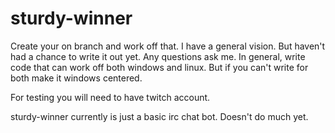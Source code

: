 # sturdy-winner

Create your on branch and work off that. I have a general vision. But haven't had a chance to write it out yet. Any questions ask me. In general, write code that can work off both windows and linux. But if you can't write for both make it windows centered. 

For testing you will need to have twitch account. 

sturdy-winner currently is just a basic irc chat bot. Doesn't do much yet. 
